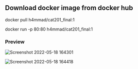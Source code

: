 ## Download docker image from docker hub


docker pull h4mmad/cat201_final:1

docker run -p 80:80 h4mmad/cat201_final:1


### Preview


![Screenshot 2022-05-18 164301](https://user-images.githubusercontent.com/55020862/169060584-cbf07625-392d-4550-bc4d-988aeecca064.png)


![Screenshot 2022-05-18 164418](https://user-images.githubusercontent.com/55020862/169060552-b7eddf39-ecaf-4cd2-91ed-c4cb2f44ff6c.png)
